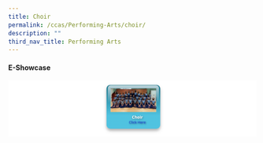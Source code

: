 ```yaml
---
title: Choir
permalink: /ccas/Performing-Arts/choir/
description: ""
third_nav_title: Performing Arts
---
```

#### E-Showcase

<a href = "https://vimeo.com/589653970/12adee5efe" target = "_self"> 
          <img src="/images/choir.png"></a>

